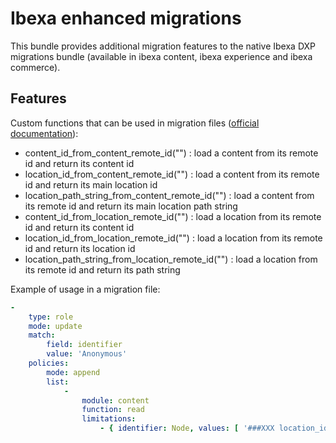 # Ibexa enhanced migrations

This bundle provides additional migration features to the native Ibexa DXP migrations bundle (available in ibexa content, ibexa experience and ibexa commerce).

## Features

Custom functions that can be used in migration files ([official documentation](https://doc.ibexa.co/en/5.0/content_management/data_migration/importing_data/#custom-functions)):

* content_id_from_content_remote_id("<remote-id>") : load a content from its remote id and return its content id
* location_id_from_content_remote_id("<remote-id>") : load a content from its remote id and return its main location id
* location_path_string_from_content_remote_id("<remote-id>") : load a content from its remote id and return its main location path string
* content_id_from_location_remote_id("<remote-id>") : load a location from its remote id and return its content id
* location_id_from_location_remote_id("<remote-id>") : load a location from its remote id and return its location id
* location_path_string_from_location_remote_id("<remote-id>") : load a location from its remote id and return its path string

Example of usage in a migration file:

```yaml
-
    type: role
    mode: update
    match:
        field: identifier
        value: 'Anonymous'
    policies:
        mode: append
        list:
            -
                module: content
                function: read
                limitations:
                    - { identifier: Node, values: [ '###XXX location_id_from_content_remote_id("my_remote_id") XXX###' ] }
 
```

